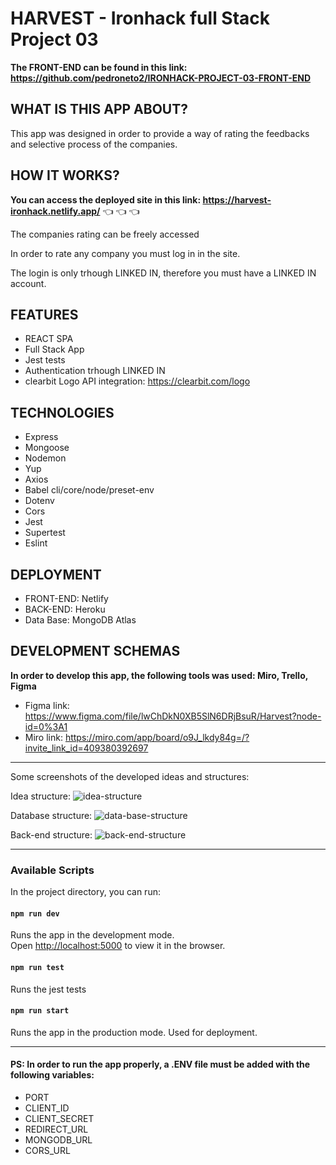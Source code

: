 # HARVEST - Ironhack full Stack Project 03


**The FRONT-END can be found in this link: https://github.com/pedroneto2/IRONHACK-PROJECT-03-FRONT-END**



## WHAT IS THIS APP ABOUT?

This app was designed in order to provide a way of rating the feedbacks and selective process of the companies.

## HOW IT WORKS?

**You can access the deployed site in this link: https://harvest-ironhack.netlify.app/** :point_left: :point_left: :point_left:

The companies rating can be freely accessed

In order to rate any company you must log in in the site.

The login is only trhough LINKED IN, therefore you must have a LINKED IN account.

## FEATURES

- REACT SPA
- Full Stack App
- Jest tests
- Authentication trhough LINKED IN
- clearbit Logo API integration: https://clearbit.com/logo
 
## TECHNOLOGIES

- Express
- Mongoose
- Nodemon
- Yup
- Axios
- Babel cli/core/node/preset-env
- Dotenv
- Cors
- Jest
- Supertest
- Eslint

## DEPLOYMENT

- FRONT-END: Netlify
- BACK-END: Heroku
- Data Base: MongoDB Atlas

## DEVELOPMENT SCHEMAS

**In order to develop this app, the following tools was used: Miro, Trello, Figma**

- Figma link: https://www.figma.com/file/lwChDkN0XB5SlN6DRjBsuR/Harvest?node-id=0%3A1
- Miro link: https://miro.com/app/board/o9J_lkdy84g=/?invite_link_id=409380392697

---------------------

Some screenshots of the developed ideas and structures:

Idea structure:
![idea-structure](https://github.com/pedroneto2/IRONHACK-PROJECT-03-FRONT-END/blob/master/src/images/problema-solution-schema.png?raw=true)

Database structure:
![data-base-structure](https://user-images.githubusercontent.com/66081389/146197115-c128e7c0-ad5c-478c-826d-80bfbc4612b2.png)

Back-end structure:
![back-end-structure](https://github.com/pedroneto2/IRONHACK-PROJECT-03-FRONT-END/blob/master/src/images/back-end-structure-schema.png?raw=true)

---------------------

### Available Scripts

In the project directory, you can run:

#### `npm run dev`

Runs the app in the development mode.\
Open [http://localhost:5000](http://localhost:5000) to view it in the browser.


#### `npm run test`

Runs the jest tests


#### `npm run start`

Runs the app in the production mode. Used for deployment.


----------------------------------------------------------------

#### PS: In order to run the app properly, a .ENV file must be added with the following variables:
- PORT
- CLIENT_ID
- CLIENT_SECRET
- REDIRECT_URL
- MONGODB_URL
- CORS_URL
